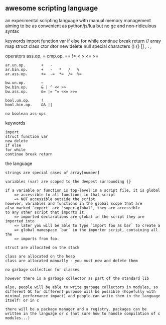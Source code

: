 ## awesome scripting language

an experimental scripting language with manual memory management
aiming to be as convenient as python/js/lua but no gc and non-ridiculous syntax


keywords
	import function var 
	if else 
	for while continue break return
	// array map struct class ctor dtor new delete null
special characters
	() {} [] , . ;

operators
	ass.op. 		=
	cmp.op.			== != < > <= >=

	ar.un.op.		+ 	-
	ar.bin.op. 		+ 	- 	* 	/ 	%
	ar.ass.op.		+=	-=	*=	/=	%=
	
	bw.un.op.		~
	bw.bin.op.		& | ^ << >>
	bw.ass.op.		&= |= ^= <<= >>=
	
	bool.un.op.		!
	bool.bin.op.	&& ||
	
	no boolean ass-ops

keywords
	
	import
	struct function var
	new delete
	if else
	for while
	continue break return

the language

	strings are special cases of array[number]
	
	variables (var) are scoped to the deepest surrounding {}

	if a variable or function is top-level in a script file, it is global
		=> accessible to all functions in that script
		=> NOT accessible outside the script
	however, variables and functions in the global scope that are
	also marked `export` are "super-global", they are accessible
	to any other script that imports it.
		=> imported declarations are global in the script they are imported into
		=> later you will be able to type `import foo as bar` to create a
		=> global namespace `bar` in the importer script, containing all the
		=> imports from foo.

	struct are allocated on the stack

	class are allocated on the heap
	class are allocated manually - you must new and delete them

	no garbage collection for classes

	however there is a garbage collector as part of the standard lib

	also, people will be able to write garbage collectors in modules, so different GC for different purpose will be possible (hopefully with minimal performance impact) and people can write them in the language itself! or in c

	there will be a package manager and a registry. packages can be written in the language or c (not sure how to handle compilation of c modules...)


